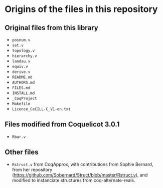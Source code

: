 # Origins of the files in this repository

## Original files from this library

- `posnum.v`
- `set.v`
- `topology.v`
- `hierarchy.v`
- `landau.v`
- `equiv.v`
- `derive.v`
- `README.md`
- `AUTHORS.md`
- `FILES.md`
- `INSTALL.md`
- `_CoqProject`
- `Makefile`
- `Licence_CeCILL-C_V1-en.txt`

## Files modified from Coquelicot 3.0.1
- `Rbar.v`

## Other files
- `Rstruct.v` from CoqApprox, with contributions from Sophie Bernard, from her repository (https://github.com/Sobernard/Struct/blob/master/Rstruct.v), and modified to instanciate structures from coq-alternate-reals.


